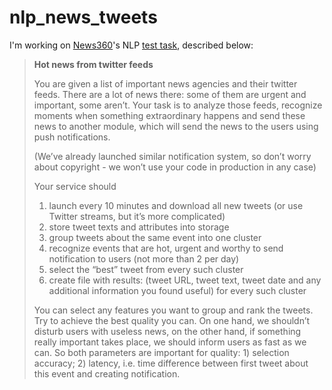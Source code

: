 # nlp_news_tweets

I'm working on [News360](https://news360.com/)'s NLP [test task](https://docs.google.com/document/d/1ziUlEDtOBChJzHvArc4GzQKJKG1s-Ut9IkzGAyzAdJI/edit#heading=h.o1egger9j1r), described below:

> **Hot news from twitter feeds**
>
> You are given a list of important news agencies and their twitter feeds. There are a lot of news there: some of them are urgent and important, some aren’t. Your task is to analyze those feeds, recognize moments when something extraordinary happens and send these news to another module, which will send the news to the users using push notifications.
>
> (We’ve already launched similar notification system, so don’t worry about copyright - we won’t use your code in production in any case)
>
> Your service should
> 
> 1. launch every 10 minutes and download all new tweets (or use Twitter streams, but it’s more complicated)
> 2. store tweet texts and attributes into storage
> 3. group tweets about the same event into one cluster
> 4. recognize events that are hot, urgent and worthy to send notification to users (not more than 2 per day)
> 5. select the “best” tweet from every such cluster
> 6. create file with results: (tweet URL, tweet text, tweet date and any additional information you found useful) for every such cluster
>
> You can select any features you want to group and rank the tweets. Try to achieve the best quality you can. On one hand, we shouldn’t disturb users with useless news, on the other hand, if something really important takes place, we should inform users as fast as we can. So both parameters are important for quality: 1) selection accuracy; 2) latency, i.e. time difference between first tweet about this event and creating notification.